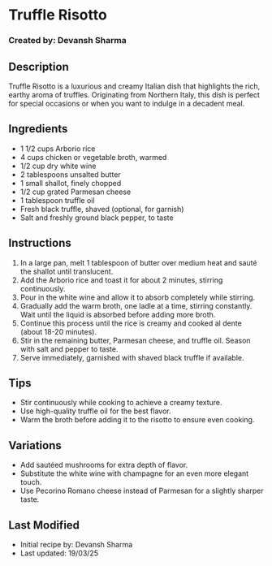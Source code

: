 # Truffle Risotto
### Created by: Devansh Sharma

## Description
Truffle Risotto is a luxurious and creamy Italian dish that highlights the rich, earthy aroma of truffles. Originating from Northern Italy, this dish is perfect for special occasions or when you want to indulge in a decadent meal.

## Ingredients
- 1 1/2 cups Arborio rice
- 4 cups chicken or vegetable broth, warmed
- 1/2 cup dry white wine
- 2 tablespoons unsalted butter
- 1 small shallot, finely chopped
- 1/2 cup grated Parmesan cheese
- 1 tablespoon truffle oil
- Fresh black truffle, shaved (optional, for garnish)
- Salt and freshly ground black pepper, to taste

## Instructions
1. In a large pan, melt 1 tablespoon of butter over medium heat and sauté the shallot until translucent.
2. Add the Arborio rice and toast it for about 2 minutes, stirring continuously.
3. Pour in the white wine and allow it to absorb completely while stirring.
4. Gradually add the warm broth, one ladle at a time, stirring constantly. Wait until the liquid is absorbed before adding more broth.
5. Continue this process until the rice is creamy and cooked al dente (about 18-20 minutes).
6. Stir in the remaining butter, Parmesan cheese, and truffle oil. Season with salt and pepper to taste.
7. Serve immediately, garnished with shaved black truffle if available.

## Tips
- Stir continuously while cooking to achieve a creamy texture.
- Use high-quality truffle oil for the best flavor.
- Warm the broth before adding it to the risotto to ensure even cooking.

## Variations
- Add sautéed mushrooms for extra depth of flavor.
- Substitute the white wine with champagne for an even more elegant touch.
- Use Pecorino Romano cheese instead of Parmesan for a slightly sharper taste.

## Last Modified
- Initial recipe by: Devansh Sharma
- Last updated: 19/03/25

